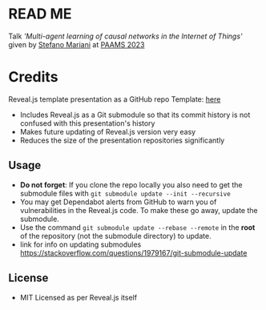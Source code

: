 # READ ME

Talk *'Multi-agent learning of causal networks in the
Internet of Things'* given by [Stefano Mariani](https://smarianimore.github.io) at [PAAMS 2023](https://www.paams.net/)

# Credits

Reveal.js template presentation as a GitHub repo Template: [here](https://github.com/pacharanero/create-new-revealjs-template)

* Includes Reveal.js as a Git submodule so that its commit history is not confused with this presentation's history
* Makes future updating of Reveal.js version very easy
* Reduces the size of the presentation repositories significantly

## Usage

* **Do not forget**: If you clone the repo locally you also need to get the submodule files with `git submodule update --init --recursive`
* You may get Dependabot alerts from GitHub to warn you of vulnerabilities in the Reveal.js code. To make these go away, update the submodule.
* Use the command `git submodule update --rebase --remote` in the **root** of the repository (not the submodule directory) to update.
* link for info on updating submodules https://stackoverflow.com/questions/1979167/git-submodule-update

## License

* MIT Licensed as per Reveal.js itself 
